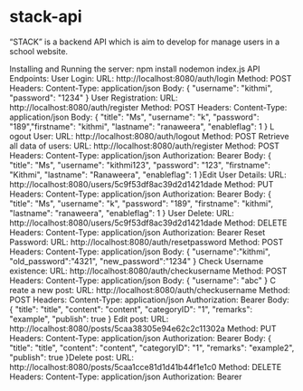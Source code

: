 # stack-api
“STACK” is a backend API which is aim to develop for manage users in a school website. 


Installing and Running the server:
npm install
nodemon index.js
API Endpoints:
User Login:
URL: http://localhost:8080/auth/login
Method: POST
Headers:
Content-Type: application/json
Body:
{
"username": "kithmi",
"password": "1234"
}
User Registration:
URL: http://localhost:8080/auth/register
Method: POST
Headers:
Content-Type: application/json
Body:
{
"title": "Ms",
"username": "k",
"password": "189","firstname": "kithmi",
"lastname": "ranaweera",
"enableflag": 1
} L
ogout User:
URL: http://localhost:8080/auth/logout
Method: POST
Retrieve all data of users:
URL: http://localhost:8080/auth/register
Method: POST
Headers:
Content-Type: application/json
Authorization: Bearer <token>
Body:
{
"title": "Ms",
"username": "kithmi123",
"password": "123",
"firstname": "Kithmi",
"lastname": "Ranaweera",
"enableflag": 1
}Edit User Details:
URL: http://localhost:8080/users/5c9f53df8ac39d2d1421dade
Method: PUT
Headers:
Content-Type: application/json
Authorization: Bearer <token>
Body:
{
"title": "Ms",
"username": "k",
"password": "189",
"firstname": "kithmi",
"lastname": "ranaweera",
"enableflag": 1
}
User Delete:
URL: http://localhost:8080/users/5c9f53df8ac39d2d1421dade
Method: DELETE
Headers:
Content-Type: application/json
Authorization: Bearer <token>Reset Password:
URL: http://localhost:8080/auth/resetpassword
Method: POST
Headers:
Content-Type: application/json
Body:
{
"username":"kithmi",
"old_password":"4321",
"new_password":"1234"
}
Check Username existence:
URL: http://localhost:8080/auth/checkusername
Method: POST
Headers:
Content-Type: application/json
Body:
{
"username": "abc"
} C
reate a new post:
URL: http://localhost:8080/auth/checkusername
Method: POST
Headers:
Content-Type: application/json
Authorization: Bearer <token>Body:
{
"title": "title",
"content": "content",
"categoryID": "1",
"remarks": "example",
"publish": true
}
Edit post:
URL: http://localhost:8080/posts/5caa38305e94e62c2c11302a
Method: PUT
Headers:
Content-Type: application/json
Authorization: Bearer <token>
Body:
{
"title": "title",
"content": "content",
"categoryID": "1",
"remarks": "example2",
"publish": true
}Delete post:
URL: http://localhost:8080/posts/5caa1cce81d1d41b44f1e1c0
Method: DELETE
Headers:
Content-Type: application/json
Authorization: Bearer <token>
